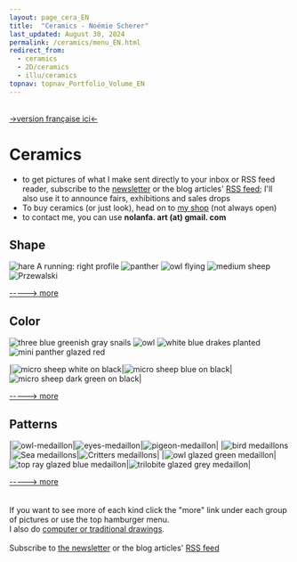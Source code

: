 ```yaml
---
layout: page_cera_EN
title:  "Ceramics - Noémie Scherer"
last_updated: August 30, 2024
permalink: /ceramics/menu_EN.html
redirect_from:
  - ceramics
  - 2D/ceramics
  - illu/ceramics
topnav: topnav_Portfolio_Volume_EN
---
```

\
[->version française ici<-](/ceramique)

# Ceramics

- to get pictures of what I make sent directly to your inbox or RSS feed reader, subscribe to the [newsletter](https://forms.gle/sVFdmqG9m2JGmU4HA) or the blog articles' [RSS feed](https://falano.github.io/feed/ceramics.xml); I'll also use it to announce fairs, exhibitions and sales drops
- To buy ceramics (or just look), head on to [my shop](https://nolanfa-shop.fourthwall.com/) (not always open)
- to contact me, you can use **nolanfa. art (at) gmail. com**

## Shape
![hare A running: right profile](/assets/art/ceramics/AVA2679_wm_glazed.jpg)
![panther](/assets/art/ceramics/IMG_1314_wm_def_gla.jpg)
![owl flying](/assets/art/ceramics/AVA2624_wm_glazed.jpg)
![medium sheep](/assets/art/ceramics/AVA2773_wm-id_glazed.jpg)
![Przewalski](/assets/art/ceramics/IMG_1794_wm_gla_def.jpg)

[-----> more](shape_EN.html)

## Color
![three blue greenish gray snails](/assets/art/ceramics/IMG_0581_wm_glazed.jpg)
![owl](/assets/art/ceramics/IMG_1719_wm_gla_def.jpg)
![white blue drakes planted](/assets/art/ceramics/IMG_0791_wm_glazed.jpg)
![mini panther glazed red](/assets/art/ceramics/DEFAULTIMG_0698_wmf11bfd56-d51c-46d6-bb68-84eee73e5336.jpg)


|![micro sheep white on black](/assets/art/ceramics/IMG_1209_wm_def_gla.jpg)|![micro sheep blue on black](/assets/art/ceramics/IMG_1221_wm_med_gla.jpg)|![micro sheep dark green on black](/assets/art/ceramics/IMG_1226_wm_def_gla.jpg)|

[-----> more](color_EN.html)

## Patterns

|![owl-medaillon](/assets/art/ceramics/P1000458_wm_glazed.jpg)|![eyes-medaillon](/assets/art/ceramics/P1000466_wm_glazed.jpg)|![pigeon-medaillon](/assets/art/ceramics/P1000472_wm_glazed.jpg)|
|![bird medaillons](/assets/art/ceramics/IMG_1930_wm_gla_def.jpg)|![Sea medaillons](/assets/art/ceramics/IMG_1960_wm_gla_def.jpg)|![Critters medaillons](/assets/art/ceramics/IMG_1970_wm_gla_def.jpg)|
|![owl glazed green medaillon](/assets/art/ceramics/IMG_1262_wm_def_gla.jpg)|![top ray glazed blue medaillon](/assets/art/ceramics/IMG_1261_wm_def_gla.jpg)|![trilobite glazed grey medaillon](/assets/art/ceramics/IMG_1270_wm_def_gla.jpg)|

[-----> more](patterns_EN.html)
\
\
\
If you want to see more of each kind click the "more" link under each group of pictures or use the top hamburger menu.
\
I also do [computer or traditional drawings](2D).
\
\
Subscribe to [the newsletter](https://forms.gle/sVFdmqG9m2JGmU4HA) or the blog articles' [RSS feed](https://falano.github.io/feed/ceramics.xml)
